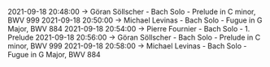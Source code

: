 2021-09-18 20:48:00 -> Göran Söllscher - Bach Solo - Prelude in C minor, BWV 999
2021-09-18 20:50:00 -> Michael Levinas - Bach Solo - Fugue in G Major, BWV 884
2021-09-18 20:54:00 -> Pierre Fournier - Bach Solo - 1. Prelude
2021-09-18 20:56:00 -> Göran Söllscher - Bach Solo - Prelude in C minor, BWV 999
2021-09-18 20:58:00 -> Michael Levinas - Bach Solo - Fugue in G Major, BWV 884
